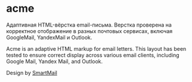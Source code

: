 # acme
Адаптивная HTML-вёрстка email-письма. Верстка проверена на корректное отображение в разных почтовых сервисах, включая GoogleMail, YandexMail и Outlook.

Acme is an adaptive HTML markup for email letters. This layout has been tested to ensure correct display across various email clients, including Google Mail, Yandex Mail, and Outlook.

Design by [SmartMail][1]

[1]:https://www.figma.com/@smartrmail
